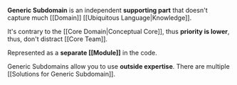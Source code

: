 **Generic Subdomain** is an independent **supporting part** 
that doesn't capture much [[Domain]] [[Ubiquitous Language|Knowledge]].

It's contrary to the [[Core Domain|Conceptual Core]], thus **priority is lower**,
thus, don't distract [[Core Team]].

Represented as a **separate [[Module]]** in the code.

Generic Subdomains allow you to use **outside expertise**.
There are multiple [[Solutions for Generic Subdomain]].

